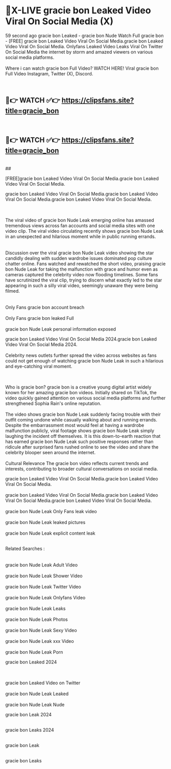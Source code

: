 # 🔴X-LIVE gracie bon Leaked Video Viral On Social Media (X)<br>


59 second ago gracie bon Leaked  - gracie bon Nude  Watch Full gracie bon - [FREE] gracie bon Leaked Video Viral On Social Media.gracie bon Leaked Video Viral On Social Media.   Onlyfans Leaked Video Leaks Viral On Twitter On Social Media the internet by storm and amazed viewers on various social media platforms. <br><br>
Where i can watch gracie bon Full Video? WATCH HERE! Viral gracie bon Full Video Instagram, Twitter (X), Discord. <br>


 <br>

##  🔴👉 WATCH ✅👉  <a href="https://clipsfans.site?title=gracie_bon&ref=git">https://clipsfans.site?title=gracie_bon</a> <br>
  <br>

##  🔴👉 WATCH ✅👉  <a href="https://clipsfans.site?title=gracie_bon&ref=git">https://clipsfans.site?title=gracie_bon</a> <br>
  <br>
  ##



[FREE]gracie bon Leaked Video Viral On Social Media.gracie bon Leaked Video Viral On Social Media. <br>

gracie bon Leaked Video Viral On Social Media.gracie bon Leaked Video Viral On Social Media.gracie bon Leaked Video Viral On Social Media. <br>


  <br>

  <br>
The viral video of gracie bon Nude Leak emerging online has amassed tremendous views across fan accounts and social media sites with one video clip. The viral video circulating recently shows gracie bon Nude Leak in an unexpected and hilarious moment while in public running errands.<br>
<br>


<br>
Discussion over the viral gracie bon Nude Leak video showing the star candidly dealing with sudden wardrobe issues dominated pop culture chatter online. Fans watched and rewatched the short video, praising gracie bon Nude Leak for taking the malfunction with grace and humor even as cameras captured the celebrity video now flooding timelines. Some fans have scrutinized the viral clip, trying to discern what exactly led to the star appearing in such a silly viral video, seemingly unaware they were being filmed.<br>
<br>
<br> 
Only Fans gracie bon account breach<br>
<br>
Only Fans gracie bon leaked Full <br>
<br>
gracie bon Nude Leak personal information exposed<br>

gracie bon Leaked Video Viral On Social Media 2024.gracie bon Leaked Video Viral On Social Media 2024. <br>
<br>
Celebrity news outlets further spread the video across websites as fans could not get enough of watching gracie bon Nude Leak in such a hilarious and eye-catching viral moment.<br>
<br>

<br>
Who is gracie bon? gracie bon is a creative young digital artist widely known for her amazing gracie bon videos. Initially shared on TikTok, the video quickly gained attention on various social media platforms and further strengthened Sophia Rain's online reputation.<br>
<br>
The video shows gracie bon Nude Leak suddenly facing trouble with their outfit coming undone while casually walking about and running errands. Despite the embarrassment most would feel at having a wardrobe malfunction publicly, viral footage shows gracie bon Nude Leak simply laughing the incident off themselves. It is this down-to-earth reaction that has earned gracie bon Nude Leak such positive responses rather than ridicule after surprised fans rushed online to see the video and share the celebrity blooper seen around the internet.<br>
<br>
Cultural Relevance The gracie bon video reflects current trends and interests, contributing to broader cultural conversations on social media.<br>

gracie bon Leaked Video Viral On Social Media.gracie bon Leaked Video Viral On Social Media.<br>
<br>
gracie bon Leaked Video Viral On Social Media.gracie bon Leaked Video Viral On Social Media.gracie bon Leaked Video Viral On Social Media.<br>
<br>
gracie bon Nude Leak Only Fans leak video<br>
<br>
gracie bon Nude Leak leaked pictures<br>
<br>
gracie bon Nude Leak explicit content leak<br>


<br>
Related Searches :<br>
<br>

<br>
gracie bon Nude Leak Adult Video<br>
<br>
gracie bon Nude Leak Shower Video<br>
<br>
gracie bon Nude Leak Twitter Video<br>
<br>
gracie bon Nude Leak Onlyfans Video<br>
<br>
gracie bon Nude Leak Leaks<br>
<br>
gracie bon Nude Leak Photos<br>

<br>
gracie bon Nude Leak Sexy Video<br>
<br>
gracie bon Nude Leak xxx Video<br>
<br>
gracie bon Nude Leak Porn<br>

gracie bon  Leaked 2024 <br> <br>
<br>

gracie bon Leaked Video on Twitter <br>
<br>
gracie bon Nude Leak Leaked<br>
<br>
gracie bon Nude Leak Nude<br>


gracie bon  Leak 2024 <br> <br>



gracie bon  Leaks 2024 <br> <br>



 
gracie bon  Leak<br> <br>



gracie bon  Leaks<br> <br>





</p>




 



</p>











